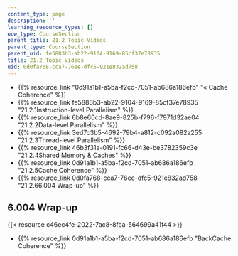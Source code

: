 ```yaml
---
content_type: page
description: ''
learning_resource_types: []
ocw_type: CourseSection
parent_title: 21.2 Topic Videos
parent_type: CourseSection
parent_uid: fe5883b3-ab22-9104-9169-85cf37e78935
title: 21.2 Topic Videos
uid: 0d0fa768-cca7-76ee-dfc5-921e832ad758
---
```


*   {{% resource_link "0d91a1b1-a5ba-f2cd-7051-ab686a186efb" "« Cache Coherence" %}}
*   {{% resource_link fe5883b3-ab22-9104-9169-85cf37e78935 "21.2.1Instruction-level Parallelism" %}}
*   {{% resource_link 6b8e60cd-8ae9-825b-f796-f7971d32ae04 "21.2.2Data-level Parallelism" %}}
*   {{% resource_link 3ed7c3b5-4692-79b4-a812-c092a082a255 "21.2.3Thread-level Parallelism" %}}
*   {{% resource_link 46b3f31a-0191-fc66-d43e-be3782359c3e "21.2.4Shared Memory & Caches" %}}
*   {{% resource_link 0d91a1b1-a5ba-f2cd-7051-ab686a186efb "21.2.5Cache Coherence" %}}
*   {{% resource_link 0d0fa768-cca7-76ee-dfc5-921e832ad758 "21.2.66.004 Wrap-up" %}}

6.004 Wrap-up
-------------

{{< resource c46ec4fe-2022-7ac8-8fca-564699a41f44 >}}

*   {{% resource_link 0d91a1b1-a5ba-f2cd-7051-ab686a186efb "BackCache Coherence" %}}